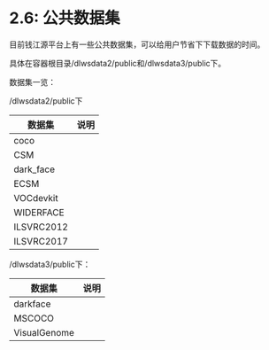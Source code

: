 # 2.6: 公共数据集

目前钱江源平台上有一些公共数据集，可以给用户节省下下载数据的时间。

具体在容器根目录/dlwsdata2/public和/dlwsdata3/public下。

数据集一览：

/dlwsdata2/public下

| 数据集     | 说明 |
| ---------- | ---- |
| coco       |      |
| CSM        |      |
| dark_face  |      |
| ECSM       |      |
| VOCdevkit  |      |
| WIDERFACE  |      |
| ILSVRC2012 |      |
| ILSVRC2017 |      |

/dlwsdata3/public下：

| 数据集     | 说明 |
| ---------- | ---- |
| darkface       |      |
| MSCOCO        |      |
| VisualGenome  |      |

